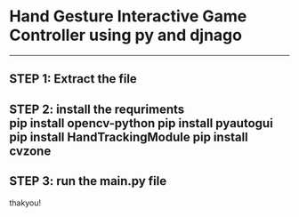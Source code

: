 # Hand Gesture Interactive Game Controller using py and djnago
------------------------------
STEP 1: Extract the file
------------------------------
STEP 2: install the requriments  
pip install opencv-python
pip install pyautogui    
pip install HandTrackingModule
pip install cvzone            
------------------------------
STEP 3: run the main.py file
------------------------------
thakyou!




